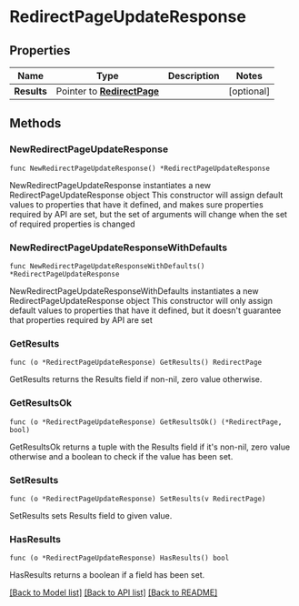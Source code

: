 # RedirectPageUpdateResponse

## Properties

Name | Type | Description | Notes
------------ | ------------- | ------------- | -------------
**Results** | Pointer to [**RedirectPage**](RedirectPage.md) |  | [optional] 

## Methods

### NewRedirectPageUpdateResponse

`func NewRedirectPageUpdateResponse() *RedirectPageUpdateResponse`

NewRedirectPageUpdateResponse instantiates a new RedirectPageUpdateResponse object
This constructor will assign default values to properties that have it defined,
and makes sure properties required by API are set, but the set of arguments
will change when the set of required properties is changed

### NewRedirectPageUpdateResponseWithDefaults

`func NewRedirectPageUpdateResponseWithDefaults() *RedirectPageUpdateResponse`

NewRedirectPageUpdateResponseWithDefaults instantiates a new RedirectPageUpdateResponse object
This constructor will only assign default values to properties that have it defined,
but it doesn't guarantee that properties required by API are set

### GetResults

`func (o *RedirectPageUpdateResponse) GetResults() RedirectPage`

GetResults returns the Results field if non-nil, zero value otherwise.

### GetResultsOk

`func (o *RedirectPageUpdateResponse) GetResultsOk() (*RedirectPage, bool)`

GetResultsOk returns a tuple with the Results field if it's non-nil, zero value otherwise
and a boolean to check if the value has been set.

### SetResults

`func (o *RedirectPageUpdateResponse) SetResults(v RedirectPage)`

SetResults sets Results field to given value.

### HasResults

`func (o *RedirectPageUpdateResponse) HasResults() bool`

HasResults returns a boolean if a field has been set.


[[Back to Model list]](../README.md#documentation-for-models) [[Back to API list]](../README.md#documentation-for-api-endpoints) [[Back to README]](../README.md)


